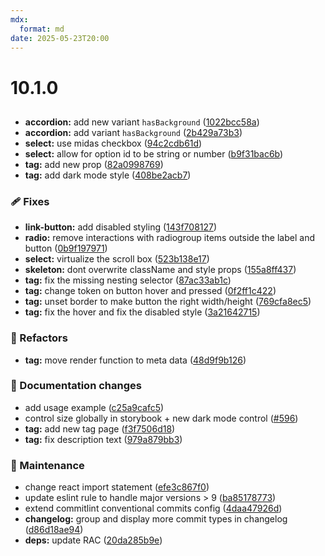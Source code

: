 ```yaml
---
mdx:
  format: md
date: 2025-05-23T20:00
---
```


# 10.1.0

<!-- truncate -->

##

- **accordion:** add new variant `hasBackground` ([1022bcc58a](https://github.com/migrationsverket/midas/commit/1022bcc58a))
- **accordion:** add variant `hasBackground` ([2b429a73b3](https://github.com/migrationsverket/midas/commit/2b429a73b3))
- **select:** use midas checkbox ([94c2cdb61d](https://github.com/migrationsverket/midas/commit/94c2cdb61d))
- **select:** allow for option id to be string or number ([b9f31bac6b](https://github.com/migrationsverket/midas/commit/b9f31bac6b))
- **tag:** add new prop ([82a0998769](https://github.com/migrationsverket/midas/commit/82a0998769))
- **tag:** add dark mode style ([408be2acb7](https://github.com/migrationsverket/midas/commit/408be2acb7))

### 🩹 Fixes

- **link-button:** add disabled styling ([143f708127](https://github.com/migrationsverket/midas/commit/143f708127))
- **radio:** remove interactions with radiogroup items outside the label and button ([0b9f197971](https://github.com/migrationsverket/midas/commit/0b9f197971))
- **select:** virtualize the scroll box ([523b138e17](https://github.com/migrationsverket/midas/commit/523b138e17))
- **skeleton:** dont overwrite className and style props ([155a8ff437](https://github.com/migrationsverket/midas/commit/155a8ff437))
- **tag:** fix the missing nesting selector ([87ac33ab1c](https://github.com/migrationsverket/midas/commit/87ac33ab1c))
- **tag:** change token on button hover and pressed ([0f2ff1c422](https://github.com/migrationsverket/midas/commit/0f2ff1c422))
- **tag:** unset border to make button the right width/height ([769cfa8ec5](https://github.com/migrationsverket/midas/commit/769cfa8ec5))
- **tag:** fix the hover and fix the disabled style ([3a21642715](https://github.com/migrationsverket/midas/commit/3a21642715))

### 💅 Refactors

- **tag:** move render function to meta data ([48d9f9b126](https://github.com/migrationsverket/midas/commit/48d9f9b126))

### 📖 Documentation changes

- add usage example ([c25a9cafc5](https://github.com/migrationsverket/midas/commit/c25a9cafc5))
- control size globally in storybook + new dark mode control ([#596](https://github.com/migrationsverket/midas/pull/596))
- **tag:** add new tag page ([f3f7506d18](https://github.com/migrationsverket/midas/commit/f3f7506d18))
- **tag:** fix description text ([979a879bb3](https://github.com/migrationsverket/midas/commit/979a879bb3))

### 🔧 Maintenance

- change react import statement ([efe3c867f0](https://github.com/migrationsverket/midas/commit/efe3c867f0))
- update eslint rule to handle major versions > 9 ([ba85178773](https://github.com/migrationsverket/midas/commit/ba85178773))
- extend commitlint conventional commits config ([4daa47926d](https://github.com/migrationsverket/midas/commit/4daa47926d))
- **changelog:** group and display more commit types in changelog ([d86d18ae94](https://github.com/migrationsverket/midas/commit/d86d18ae94))
- **deps:** update RAC ([20da285b9e](https://github.com/migrationsverket/midas/commit/20da285b9e))
